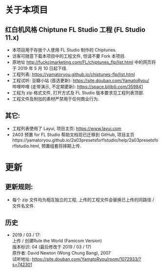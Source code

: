 # 关于本项目
## 红白机风格 Chiptune FL Studio 工程 (FL Studio 11.x)  
* 本项目用于存放个人使用 FL Studio 制作的 Chiptunes.  
* 访客可随意下载本项目中的工程文件, 但请不要 Fork 本项目.  
* 原地址 http://fuckcjmarketing.com/FL/chiptunes_flp/list.html 中的网页将于 2019 年 5 月 10 日起下线.  
* 工程列表: https://yamatoryou.github.io/chiptunes-flp/list.html  
* 工程试听: 
豆瓣小站 (首选更新): https://site.douban.com/YamatoRyou/  
哔哩哔哩 (走带演示, 不定期更新): https://space.bilibili.com/359841  
* 工程为 zip 格式文件, 打开方式及 FL Studio 版本要求见工程列表顶部.  
* 工程文件及附加的素材严禁用于任何商业行为.  

## 其它:  
* 工程列表使用了 Layui, 项目主页: https://www.layui.com  
* 2A03 预置 for FL Studio 帮助文档现已迁移到 GitHub, 项目主页https://yamatoryou.github.io/2a03presetsforflstudio/help/2a03presetsforflstudio.html, 预置组套将择期上传.  

# 更新  
## 更新规则:  
* 每个 zip 文件均为相互独立的工程, 上传的工程文件会替换已上传的同路径 / 文件名文件.  

## 历史  
* 2019 / 03 / 17:  
上传 / 创建Rule the World (Famicom Version)  
版本标识: 04 (最后修改于 2019 / 03 / 17)  
原作者: David Newton (Wong Chung Bang), 2007  
试听地址: https://site.douban.com/YamatoRyou/room/1072933/?s=742301  
